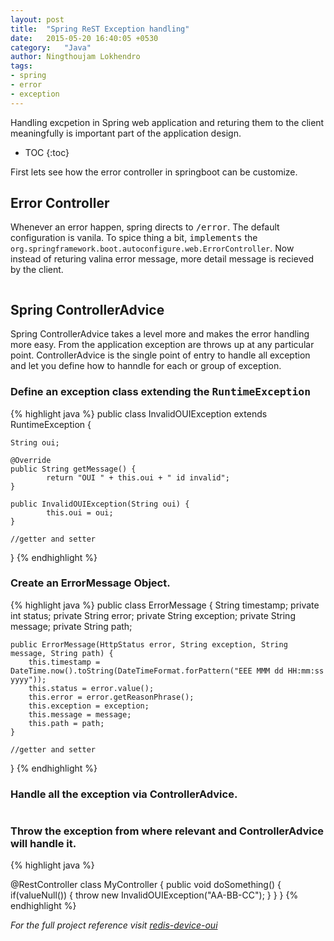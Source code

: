 ```yaml
---
layout: post
title:  "Spring ReST Exception handling"
date:   2015-05-20 16:40:05 +0530
category:	"Java"
author:	Ningthoujam Lokhendro
tags:
- spring
- error
- exception
---
```


Handling excpetion in Spring web application and returing them to the client meaningfully is important part of the application design.

* TOC
{:toc}

First lets see how the error controller in springboot can be customize.

## Error Controller
Whenever an error happen, spring directs to <kbd>/error</kbd>. The default configuration is vanila. To spice thing a bit, <kbd>implements</kbd> the `org.springframework.boot.autoconfigure.web.ErrorController`. Now instead of returing valina error message, more detail message is recieved by the client.

<pre
  class="language-java"
  data-jsonp="https://api.github.com/gists/5e700af14326ff08ee9bb30c6640f344">
</pre>

## Spring ControllerAdvice
Spring ControllerAdvice takes a level more and makes the error handling more easy. From the application exception are throws up at any particular point. ControllerAdvice is the single point of entry to handle all exception and let you define how to hanndle for each or group of exception.

### Define an exception class extending the <kbd>RuntimeException</kbd>
{% highlight java %}
public class InvalidOUIException extends RuntimeException {

    String oui;

    @Override
    public String getMessage() {
            return "OUI " + this.oui + " id invalid";
    }

    public InvalidOUIException(String oui) {
            this.oui = oui;
    }

    //getter and setter
}
{% endhighlight %}

### Create an ErrorMessage Object.
{% highlight java %}
public class ErrorMessage {
	String timestamp;
	private int status;
	private String error;
	private String exception;
	private String message;
	private String path;

	public ErrorMessage(HttpStatus error, String exception, String message, String path) {
		this.timestamp = DateTime.now().toString(DateTimeFormat.forPattern("EEE MMM dd HH:mm:ss yyyy"));
		this.status = error.value();
		this.error = error.getReasonPhrase();
		this.exception = exception;
		this.message = message;
		this.path = path;
	}

	//getter and setter
}
{% endhighlight %}

### Handle all the exception via ControllerAdvice.
<pre
  class="language-java"
  data-jsonp="https://api.github.com/repos/ningthoujam-lokhendro/DeviceDetail/contents/redis-device-oui/src/main/java/com/ningzeta/deviceOUI/controller/ExceptionProcessor.java">
</pre>

### Throw the exception from where relevant and ControllerAdvice will handle it.

{% highlight java %}

@RestController
class MyController {
	public void doSomething() {
		if(valueNull()) {
			throw new InvalidOUIException("AA-BB-CC");
		}
	}
}
{% endhighlight %}

<i class="glyphicon glyphicon-apple" /> For the full project reference visit [redis-device-oui][redis-device-oui]

[redis-device-oui]: https://github.com/ningthoujam-lokhendro/DeviceDetail/blob/master/
